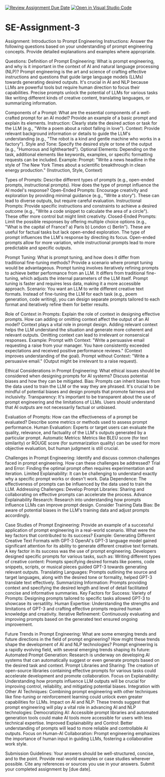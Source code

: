 [![Review Assignment Due Date](https://classroom.github.com/assets/deadline-readme-button-22041afd0340ce965d47ae6ef1cefeee28c7c493a6346c4f15d667ab976d596c.svg)](https://classroom.github.com/a/UpfcA4qp)
[![Open in Visual Studio Code](https://classroom.github.com/assets/open-in-vscode-2e0aaae1b6195c2367325f4f02e2d04e9abb55f0b24a779b69b11b9e10269abc.svg)](https://classroom.github.com/online_ide?assignment_repo_id=15314907&assignment_repo_type=AssignmentRepo)
# SE-Assignment-3
Assignment: Introduction to Prompt Engineering
Instructions:
Answer the following questions based on your understanding of prompt engineering concepts. Provide detailed explanations and examples where appropriate.

Questions:
Definition of Prompt Engineering:
What is prompt engineering, and why is it important in the context of AI and natural language processing (NLP)?
Prompt engineering is the art and science of crafting effective instructions and questions that guide large language models (LLMs) towards generating desired outputs. It's crucial in AI and NLP because LLMs are powerful tools but require human direction to focus their capabilities. Precise prompts unlock the potential of LLMs for various tasks like writing different kinds of creative content, translating languages, or summarizing information.

Components of a Prompt:
What are the essential components of a well-crafted prompt for an AI model? Provide an example of a basic prompt and explain its elements.
Instruction: Clearly state the desired action or task for the LLM (e.g., "Write a poem about a robot falling in love").
Context: Provide relevant background information or details to guide the LLM's understanding (e.g., "The robot is a kind and gentle machine who works in a factory").
Style and Tone: Specify the desired style or tone of the output (e.g., "Humorous and lighthearted").
Optional Elements: Depending on the task, additional elements like keywords, examples, or specific formatting requests can be included.
Example:
Prompt: "Write a news headline in the style of The New York Times about a scientific breakthrough in clean energy production." (Instruction, Style, Context)

Types of Prompts:
Describe different types of prompts (e.g., open-ended prompts, instructional prompts). How does the type of prompt influence the AI model's response?
Open-Ended Prompts: Encourage creativity and exploration by providing minimal guidance (e.g., "Write a story"). These can lead to diverse outputs, but require careful evaluation.
Instructional Prompts: Provide specific instructions and constraints to achieve a desired outcome (e.g., "Write a code snippet to calculate the area of a circle"). These offer more control but might limit creativity.
Closed-Ended Prompts: Limit the possible responses by offering multiple choice options (e.g., "What is the capital of France? a) Paris b) London c) Berlin"). These are useful for factual tasks but lack open-ended exploration.
The type of prompt influences the LLM's response by directing its focus. Open-ended prompts allow for more variation, while instructional prompts lead to more predictable and specific outputs.

Prompt Tuning:
What is prompt tuning, and how does it differ from traditional fine-tuning methods? Provide a scenario where prompt tuning would be advantageous.
Prompt tuning involves iteratively refining prompts to achieve better performance from an LLM. It differs from traditional fine-tuning, which adjusts the internal parameters of the LLM itself. Prompt tuning is faster and requires less data, making it a more accessible approach.
Scenario: You want an LLM to write different creative text formats. Instead of fine-tuning the LLM for each task (e.g., poem generation, code writing), you can design separate prompts tailored to each format and iteratively refine them for better results.

Role of Context in Prompts:
Explain the role of context in designing effective prompts. How can adding or omitting context affect the output of an AI model?
Context plays a vital role in prompt design. Adding relevant context helps the LLM understand the situation and generate more coherent and relevant outputs. Omitting context can lead to irrelevant or nonsensical responses.
Example:
Prompt with Context: "Write a persuasive email requesting a raise from your manager. You have consistently exceeded expectations and received positive performance reviews." (Context improves understanding of the goal).
Prompt without Context: "Write a persuasive email." (Output might be irrelevant to a raise request).

Ethical Considerations in Prompt Engineering:
What ethical issues should be considered when designing prompts for AI systems? Discuss potential biases and how they can be mitigated.
Bias: Prompts can inherit biases from the data used to train the LLM or the way they are phrased. It's crucial to be mindful of potential biases and design prompts that promote fairness and inclusivity.
Transparency: It's important to be transparent about the use of prompt engineering and the limitations of LLMs. Users should understand that AI outputs are not necessarily factual or unbiased.

Evaluation of Prompts:
How can the effectiveness of a prompt be evaluated? Describe some metrics or methods used to assess prompt performance.
Human Evaluation: Experts or target users can evaluate the quality, relevance, and factuality of the LLM's outputs generated by a particular prompt.
Automatic Metrics: Metrics like BLEU score (for text similarity) or ROUGE score (for summarization quality) can be used for more objective evaluation, but human judgment is still crucial.

Challenges in Prompt Engineering:
Identify and discuss common challenges faced in prompt engineering. How can these challenges be addressed?
Trial and Error: Finding the optimal prompt often requires experimentation and iteration.
Limited Explainability: It can be challenging to understand exactly why a specific prompt works or doesn't work.
Data Dependence: The effectiveness of prompts can be influenced by the data used to train the LLM.
Addressing Challenges:
Develop Prompt Libraries: Sharing and collaborating on effective prompts can accelerate the process.
Advance Explainability Research: Research into understanding how prompts influence LLMs can improve prompt design.
Consider Training Data Bias: Be aware of potential biases in the LLM's training data and adjust prompts accordingly.

Case Studies of Prompt Engineering:
Provide an example of a successful application of prompt engineering in a real-world scenario. What were the key factors that contributed to its success?
Example:  Generating Different Creative Text Formats with GPT-3
OpenAI's GPT-3 language model gained significant attention for its ability to generate different creative text formats. A key factor in its success was the use of prompt engineering. Developers designed specific prompts for various tasks, such as:
Writing different types of creative content: Prompts specifying desired formats like poems, code snippets, scripts, or musical pieces guided GPT-3 towards generating relevant outputs.
Translating Languages: Prompts outlining the source and target languages, along with the desired tone or formality, helped GPT-3 translate text effectively.
Summarizing Information: Prompts providing context and specifying the desired length and level of detail facilitated concise and informative summaries.
Key Factors for Success:
Variety of Prompts: Designing prompts tailored to specific tasks allowed GPT-3 to showcase its versatility.
Human Expertise: Understanding the strengths and limitations of GPT-3 and crafting effective prompts required human knowledge and creativity.
Iterative Refinement: Continuously evaluating and improving prompts based on the generated text ensured ongoing improvement.

Future Trends in Prompt Engineering:
What are some emerging trends and future directions in the field of prompt engineering? How might these trends shape the development of AI and NLP technologies?
Prompt engineering is a rapidly evolving field, with several emerging trends shaping its future:
Automated Prompt Generation: Research is underway on developing AI systems that can automatically suggest or even generate prompts based on the desired task and context.
Prompt Libraries and Sharing: The creation of open-source libraries containing effective prompts for various tasks could accelerate development and promote collaboration.
Focus on Explainability: Understanding how prompts influence LLM outputs will be crucial for improving control, reliability, and mitigating potential biases.
Integration with Other AI Techniques: Combining prompt engineering with other techniques like fine-tuning or reinforcement learning could unlock even greater capabilities for LLMs.
Impact on AI and NLP:
These trends suggest that prompt engineering will play a vital role in advancing AI and NLP technologies:
Democratizing AI: Accessible prompt libraries and automated generation tools could make AI tools more accessible for users with less technical expertise.
Improved Explainability and Control: Better understanding of prompts will lead to more reliable and controllable AI outputs.
Focus on Human-AI Collaboration: Prompt engineering emphasizes the importance of human input in guiding LLMs, fostering a collaborative work style.


Submission Guidelines:
Your answers should be well-structured, concise, and to the point.
Provide real-world examples or case studies wherever possible.
Cite any references or sources you use in your answers.
Submit your completed assignment by [due date].
